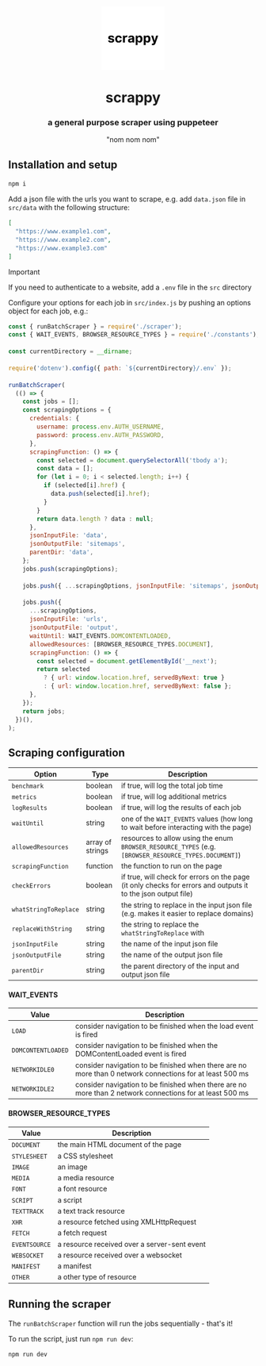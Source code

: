 <p align="center">
<img width="128px" src="./scrappy_icon.jpg" alt="logo" style="vertical-align:middle">
<h1 align="center">scrappy</h1>
<h3 align="center">a general purpose scraper using puppeteer</h3>
<p align="center">"nom nom nom"</p>
</p>


## Installation and setup
```bash
npm i
```

Add a json file with the urls you want to scrape, e.g. add `data.json` file in `src/data` with the following structure:
```json
[
  "https://www.example1.com",
  "https://www.example2.com",
  "https://www.example3.com"
]

```
> [!IMPORTANT]
> If you need to authenticate to a website, add a `.env` file in the `src` directory


Configure your options for each job in `src/index.js` by pushing an options object for each job, e.g.:
```javascript
const { runBatchScraper } = require('./scraper');
const { WAIT_EVENTS, BROWSER_RESOURCE_TYPES } = require('./constants');

const currentDirectory = __dirname;

require('dotenv').config({ path: `${currentDirectory}/.env` });

runBatchScraper(
  (() => {
    const jobs = [];
    const scrapingOptions = {
      credentials: {
        username: process.env.AUTH_USERNAME,
        password: process.env.AUTH_PASSWORD,
      },
      scrapingFunction: () => {
        const selected = document.querySelectorAll('tbody a');
        const data = [];
        for (let i = 0; i < selected.length; i++) {
          if (selected[i].href) {
            data.push(selected[i].href);
          }
        }
        return data.length ? data : null;
      },
      jsonInputFile: 'data',
      jsonOutputFile: 'sitemaps',
      parentDir: 'data',
    };
    jobs.push(scrapingOptions);

    jobs.push({ ...scrapingOptions, jsonInputFile: 'sitemaps', jsonOutputFile: 'urls' });

    jobs.push({
      ...scrapingOptions,
      jsonInputFile: 'urls',
      jsonOutputFile: 'output',
      waitUntil: WAIT_EVENTS.DOMCONTENTLOADED,
      allowedResources: [BROWSER_RESOURCE_TYPES.DOCUMENT],
      scrapingFunction: () => {
        const selected = document.getElementById('__next');
        return selected
          ? { url: window.location.href, servedByNext: true }
          : { url: window.location.href, servedByNext: false };
      },
    });
    return jobs;
  })(),
);
```

## Scraping configuration
| Option | Type | Description |
| --- | --- | --- |
| `benchmark` | boolean | if true, will log the total job time |
| `metrics` | boolean | if true, will log additional metrics |
| `logResults` | boolean | if true, will log the results of each job |
| `waitUntil` | string | one of the `WAIT_EVENTS` values (how long to wait before interacting with the page) |
| `allowedResources` | array of strings | resources to allow using the enum `BROWSER_RESOURCE_TYPES` (e.g. `[BROWSER_RESOURCE_TYPES.DOCUMENT]`) |
| `scrapingFunction` | function | the function to run on the page |
| `checkErrors` | boolean | if true, will check for errors on the page (it only checks for errors and outputs it to the json output file) |
| `whatStringToReplace` | string | the string to replace in the input json file (e.g. makes it easier to replace domains) |
| `replaceWithString` | string | the string to replace the `whatStringToReplace` with |
| `jsonInputFile` | string | the name of the input json file |
| `jsonOutputFile` | string | the name of the output json file |
| `parentDir` | string | the parent directory of the input and output json file |

#### WAIT_EVENTS
| Value | Description |
| --- | --- |
| `LOAD` | consider navigation to be finished when the load event is fired |
| `DOMCONTENTLOADED` | consider navigation to be finished when the DOMContentLoaded event is fired |
| `NETWORKIDLE0` | consider navigation to be finished when there are no more than 0 network connections for at least 500 ms |
| `NETWORKIDLE2` | consider navigation to be finished when there are no more than 2 network connections for at least 500 ms |

#### BROWSER_RESOURCE_TYPES
| Value | Description |
| --- | --- |
| `DOCUMENT` | the main HTML document of the page |
| `STYLESHEET` | a CSS stylesheet |
| `IMAGE` | an image |
| `MEDIA` | a media resource |
| `FONT` | a font resource |
| `SCRIPT` | a script |
| `TEXTTRACK` | a text track resource |
| `XHR` | a resource fetched using XMLHttpRequest |
| `FETCH` | a fetch request |
| `EVENTSOURCE` | a resource received over a server-sent event |
| `WEBSOCKET` | a resource received over a websocket |
| `MANIFEST` | a manifest |
| `OTHER` | a other type of resource |


## Running the scraper
The `runBatchScraper` function will run the jobs sequentially - that's it!

To run the script, just run `npm run dev`:
```bash
npm run dev
```

